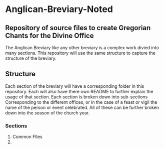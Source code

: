 # Anglican-Breviary-Noted
## Repository  of source files to create Gregorian Chants for the Divine Office

The Anglican Breviary like any other breviary is a complex work divied into many sections. This repository will use the same structure to capture the structure of the breviary.

## Structure

Each section of the breviary will have a corresponding folder in this repository. Each will also have there own README to further explain the usage of that section. Each section is broken down into sub-sections Corresponding to the different offices, or in the case of a feast or vigil the name of the person or event celebrated. All of these can be further broken down into the season of the church year.

### Sections

1.	Common FIles
2. 
